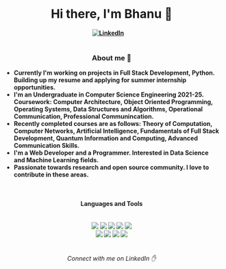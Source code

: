 <h1 align="center"><b>Hi there, I'm Bhanu 🌟</h1>
<div align="center">
<a href="https://www.linkedin.com/in/bhanuprakash1606/"><img src="https://img.shields.io/badge/-LinkedIn-blue?style=for-the-badge&logo=linkedin" alt="LinkedIn" /></a>&nbsp;
<a href=""><img src="https://img.shields.io/badge/-Portfolio-important?style=for-the-badge&logo=" alt="" /></a>&nbsp;
<a href=""><img src="" alt="" /></a>&nbsp;
</div>

<br />

<h3 align="center">About me 📃</h3>
<ul>
 <li>Currently I'm working on projects in Full Stack Development, Python. Building up my resume and applying for summer internship opportunities.</li>
 <li>I'm  an Undergraduate in Computer Science Engineering 2021-25. Coursework: Computer Architecture, Object Oriented Programming, Operating Systems, Data Structures and Algorithms, Operational Communication, Professional Communincation.</li>
 <li>Recently completed courses are as follows: Theory of Computation, Computer Networks, Artificial Intelligence, Fundamentals of Full Stack Development,      Quantum Information and Computing, Advanced Communication Skills.</li>
 <li>I'm a Web Developer and a Programmer. Interested in Data Science and Machine Learning fields.</li>
 <li>Passionate towards research and open source community. I love to contribute in these areas.</li>
</ul>

 <br />
 
 <h4 align="center">Languages and Tools</h4>

 <br />
<div align="center">
<img src="https://img.shields.io/badge/-javascript-F7DF1E?&style=for-the-badge&logo=javascript&logoColor=black" />
<img src="https://img.shields.io/badge/HTML5-E34F26?style=for-the-badge&logo=html5&logoColor=white" />
<img src="https://img.shields.io/badge/-css3-1572B6?&style=for-the-badge&logo=css3&logoColor=white" />
<img src="https://img.shields.io/badge/-Git-F05032?&style=for-the-badge&logo=git&logoColor=white" /> 
<img src="https://img.shields.io/badge/github-%23121011.svg?style=for-the-badge&logo=github&logoColor=white" />
<br>
<img src="https://img.shields.io/badge/figma-%23F24E1E.svg?style=for-the-badge&logo=figma&logoColor=white" />
<img src="https://img.shields.io/badge/-Python-yellow?style=for-the-badge&logo=python" />
<img src="https://img.shields.io/badge/-Java-white?style=for-the-badge&logo=" />
<img src="https://img.shields.io/badge/-MySQL-inactive?style=for-the-badge&logo=MySQL" />

</div>

<br/>
 
<h6 align="center">Connect with me on LinkedIn ✋</h6>
